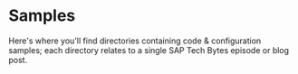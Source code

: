 # Samples

Here's where you'll find directories containing code & configuration samples; each directory relates to a single SAP Tech Bytes episode or blog post.
